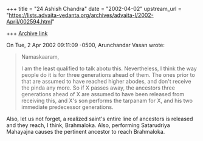 +++
title = "24 Ashish Chandra"
date = "2002-04-02"
upstream_url = "https://lists.advaita-vedanta.org/archives/advaita-l/2002-April/002594.html"

+++
[Archive link](https://lists.advaita-vedanta.org/archives/advaita-l/2002-April/002594.html)

On Tue, 2 Apr 2002 09:11:09 -0500, Arunchandar Vasan <arun at CS.UMD.EDU>
wrote:

>Namaskaaram,
>
>I am the least qualified to talk abotu this. Nevertheless, I think the way
>people do it is for three generations ahead of them. The ones prior to
>that are assumed to have reached higher abodes, and don't receive the
>pinda any more. So if X passes away, the ancestors three generations ahead
>of X are assumed to have been released from receiving this, and X's son
>performs the tarpanam for X, and his two immediate predecessor
>generations.
>

Also, let us not forget, a realized saint's entire line of ancestors is
released and they reach, I think, Brahmaloka. Also, performing Satarudriya
Mahayajna causes the pertinent ancestor to reach Brahmaloka.

